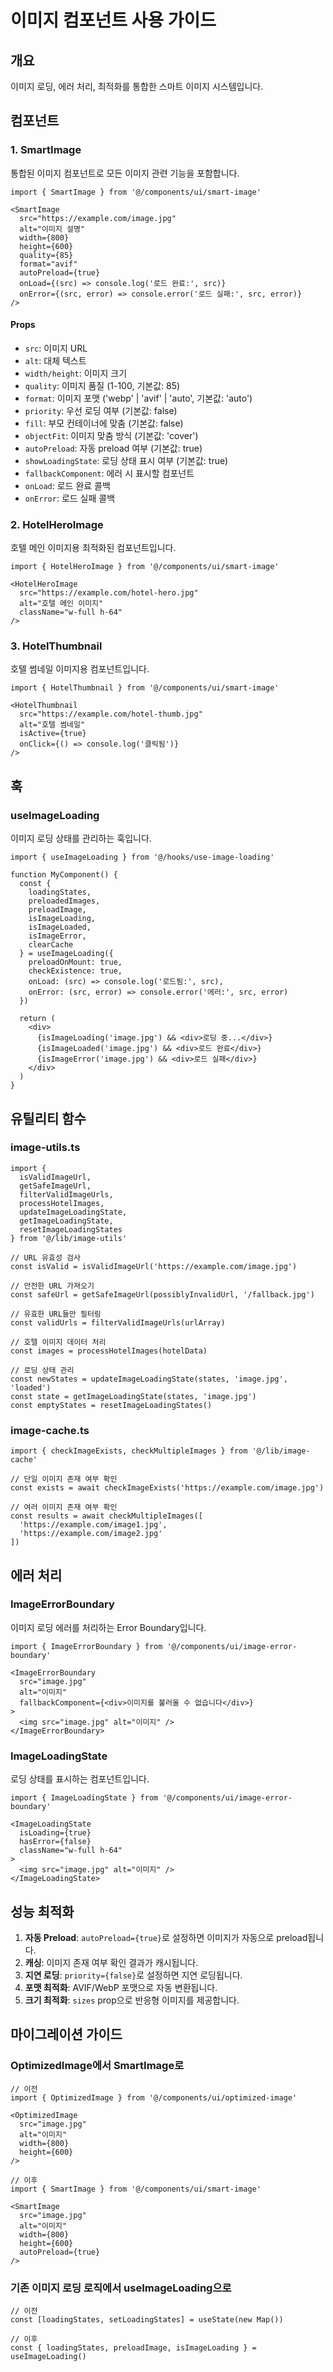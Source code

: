 # 이미지 컴포넌트 사용 가이드

## 개요

이미지 로딩, 에러 처리, 최적화를 통합한 스마트 이미지 시스템입니다.

## 컴포넌트

### 1. SmartImage

통합된 이미지 컴포넌트로 모든 이미지 관련 기능을 포함합니다.

```tsx
import { SmartImage } from '@/components/ui/smart-image'

<SmartImage
  src="https://example.com/image.jpg"
  alt="이미지 설명"
  width={800}
  height={600}
  quality={85}
  format="avif"
  autoPreload={true}
  onLoad={(src) => console.log('로드 완료:', src)}
  onError={(src, error) => console.error('로드 실패:', src, error)}
/>
```

#### Props

- `src`: 이미지 URL
- `alt`: 대체 텍스트
- `width/height`: 이미지 크기
- `quality`: 이미지 품질 (1-100, 기본값: 85)
- `format`: 이미지 포맷 ('webp' | 'avif' | 'auto', 기본값: 'auto')
- `priority`: 우선 로딩 여부 (기본값: false)
- `fill`: 부모 컨테이너에 맞춤 (기본값: false)
- `objectFit`: 이미지 맞춤 방식 (기본값: 'cover')
- `autoPreload`: 자동 preload 여부 (기본값: true)
- `showLoadingState`: 로딩 상태 표시 여부 (기본값: true)
- `fallbackComponent`: 에러 시 표시할 컴포넌트
- `onLoad`: 로드 완료 콜백
- `onError`: 로드 실패 콜백

### 2. HotelHeroImage

호텔 메인 이미지용 최적화된 컴포넌트입니다.

```tsx
import { HotelHeroImage } from '@/components/ui/smart-image'

<HotelHeroImage
  src="https://example.com/hotel-hero.jpg"
  alt="호텔 메인 이미지"
  className="w-full h-64"
/>
```

### 3. HotelThumbnail

호텔 썸네일 이미지용 컴포넌트입니다.

```tsx
import { HotelThumbnail } from '@/components/ui/smart-image'

<HotelThumbnail
  src="https://example.com/hotel-thumb.jpg"
  alt="호텔 썸네일"
  isActive={true}
  onClick={() => console.log('클릭됨')}
/>
```

## 훅

### useImageLoading

이미지 로딩 상태를 관리하는 훅입니다.

```tsx
import { useImageLoading } from '@/hooks/use-image-loading'

function MyComponent() {
  const {
    loadingStates,
    preloadedImages,
    preloadImage,
    isImageLoading,
    isImageLoaded,
    isImageError,
    clearCache
  } = useImageLoading({
    preloadOnMount: true,
    checkExistence: true,
    onLoad: (src) => console.log('로드됨:', src),
    onError: (src, error) => console.error('에러:', src, error)
  })

  return (
    <div>
      {isImageLoading('image.jpg') && <div>로딩 중...</div>}
      {isImageLoaded('image.jpg') && <div>로드 완료</div>}
      {isImageError('image.jpg') && <div>로드 실패</div>}
    </div>
  )
}
```

## 유틸리티 함수

### image-utils.ts

```tsx
import { 
  isValidImageUrl, 
  getSafeImageUrl, 
  filterValidImageUrls,
  processHotelImages,
  updateImageLoadingState,
  getImageLoadingState,
  resetImageLoadingStates
} from '@/lib/image-utils'

// URL 유효성 검사
const isValid = isValidImageUrl('https://example.com/image.jpg')

// 안전한 URL 가져오기
const safeUrl = getSafeImageUrl(possiblyInvalidUrl, '/fallback.jpg')

// 유효한 URL들만 필터링
const validUrls = filterValidImageUrls(urlArray)

// 호텔 이미지 데이터 처리
const images = processHotelImages(hotelData)

// 로딩 상태 관리
const newStates = updateImageLoadingState(states, 'image.jpg', 'loaded')
const state = getImageLoadingState(states, 'image.jpg')
const emptyStates = resetImageLoadingStates()
```

### image-cache.ts

```tsx
import { checkImageExists, checkMultipleImages } from '@/lib/image-cache'

// 단일 이미지 존재 여부 확인
const exists = await checkImageExists('https://example.com/image.jpg')

// 여러 이미지 존재 여부 확인
const results = await checkMultipleImages([
  'https://example.com/image1.jpg',
  'https://example.com/image2.jpg'
])
```

## 에러 처리

### ImageErrorBoundary

이미지 로딩 에러를 처리하는 Error Boundary입니다.

```tsx
import { ImageErrorBoundary } from '@/components/ui/image-error-boundary'

<ImageErrorBoundary 
  src="image.jpg" 
  alt="이미지"
  fallbackComponent={<div>이미지를 불러올 수 없습니다</div>}
>
  <img src="image.jpg" alt="이미지" />
</ImageErrorBoundary>
```

### ImageLoadingState

로딩 상태를 표시하는 컴포넌트입니다.

```tsx
import { ImageLoadingState } from '@/components/ui/image-error-boundary'

<ImageLoadingState 
  isLoading={true} 
  hasError={false}
  className="w-full h-64"
>
  <img src="image.jpg" alt="이미지" />
</ImageLoadingState>
```

## 성능 최적화

1. **자동 Preload**: `autoPreload={true}`로 설정하면 이미지가 자동으로 preload됩니다.
2. **캐싱**: 이미지 존재 여부 확인 결과가 캐시됩니다.
3. **지연 로딩**: `priority={false}`로 설정하면 지연 로딩됩니다.
4. **포맷 최적화**: AVIF/WebP 포맷으로 자동 변환됩니다.
5. **크기 최적화**: `sizes` prop으로 반응형 이미지를 제공합니다.

## 마이그레이션 가이드

### OptimizedImage에서 SmartImage로

```tsx
// 이전
import { OptimizedImage } from '@/components/ui/optimized-image'

<OptimizedImage
  src="image.jpg"
  alt="이미지"
  width={800}
  height={600}
/>

// 이후
import { SmartImage } from '@/components/ui/smart-image'

<SmartImage
  src="image.jpg"
  alt="이미지"
  width={800}
  height={600}
  autoPreload={true}
/>
```

### 기존 이미지 로딩 로직에서 useImageLoading으로

```tsx
// 이전
const [loadingStates, setLoadingStates] = useState(new Map())

// 이후
const { loadingStates, preloadImage, isImageLoading } = useImageLoading()
```
